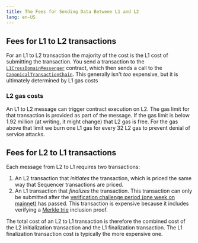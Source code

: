 ```yaml
---
title: The Fees for Sending Data Between L1 and L2
lang: en-US
---
```


## Fees for L1 to L2 transactions

For an L1 to L2 transaction the majority of the cost is the L1 cost of submitting the transaction. You send a transaction to the [`L1CrossDomainMessenger`](https://github.com/ethereum-optimism/optimism/blob/regenesis/0.5.0/packages/contracts/contracts/L1/messaging/L1CrossDomainMessenger.sol)
contract, which then sends a call to the [`CanonicalTransactionChain`](https://github.com/ethereum-optimism/optimism/blob/regenesis/0.5.0/packages/contracts/contracts/L1/rollup/CanonicalTransactionChain.sol). This generally isn't *too* expensive, but it is ultimately determined by L1 gas costs

### L2 gas costs

An L1 to L2 message can trigger contract execution on L2. The gas limit for that transaction is provided as part of the message. If the gas limit is below 1.92 million (at writing, it might change) that L2 gas is free. For the gas above that limit we burn one L1 gas for every 32 L2 gas to prevent denial of service attacks.


## Fees for L2 to L1 transactions

Each message from L2 to L1 requires two transactions:

1. An L2 transaction that *initiates* the transaction, which is priced the same way that Sequencer transactions are priced.
1. An L1 transaction that *finalizes* the transaction. This transaction can only be submitted after the [verification challenge period (one week on mainnet)](/docs/protocol/fraud-proofs.md) has passed. This transaction is expensive because it includes verifying a [Merkle trie](https://eth.wiki/fundamentals/patricia-tree) inclusion proof.

The total cost of an L2 to L1 transaction is therefore the combined cost of the L2 initialization transaction and the L1 finalization transaction. The L1 finalization transaction cost is typically the more expensive one.
